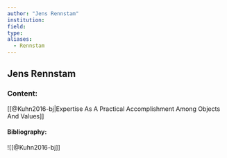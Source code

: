 ```yaml
---
author: "Jens Rennstam"
institution:
field:
type:
aliases:
  - Rennstam
---
```


## Jens Rennstam

### Content:
[[@Kuhn2016-bj|Expertise As A Practical Accomplishment Among Objects And Values]]

#### Bibliography:

![[@Kuhn2016-bj]]